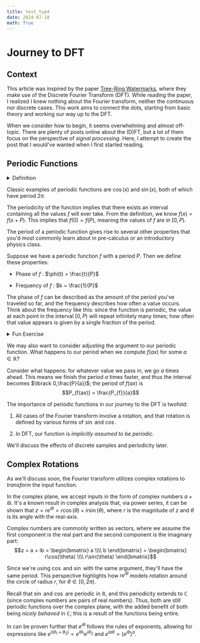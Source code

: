 ```yaml
---
title: test_typ4
date: 2024-07-18
math: True
---
```


# Journey to DFT

## Context 

This article was inspired by the paper [Tree-Ring Watermarks](https://arxiv.org/abs/2305.20030), where they
make use of the Discrete Fourier Transform (DFT). While reading the
paper, I realized I knew nothing about the Fourier transform, neither
the continuous nor discrete cases. This work aims to connect the dots,
starting from basic theory and working our way up to the DFT.

When we consider how to begin, it seems overwhelming and almost
off-topic. There are plenty of posts online about the (D)FT, but a lot
of them focus on the perspective of *signal processing*. Here, I attempt
to create the post that I would've wanted when I first started reading.

## Periodic Functions

<details>

<summary>Definition</summary>
<p>
A <i>periodic function</i> is a function
$f:\mathbb{R} \rightarrow \mathbb{R}$ for which there exists a <i>period</i>
$P \in \mathbb{R}$ such that: for all $x \in \mathbb{R}$,
$$f(x) = f(x + P)$$
</p>
</details>

Classic examples of periodic functions are $\cos(x)$ and $\sin(x)$, both
of which have period $2\pi$.

The periodicity of the function implies that there exists an interval
containing all the values $f$ will ever take. From the definition, we
know $f(x) = f(x + P)$. This implies that $f(0) = f(P)$, meaning the
values of $f$ are in $\lbrack 0,P)$.

The period of a periodic function gives rise to several other properties
that you'd most commonly learn about in pre-calculus or an introductory
physics class.

Suppose we have a periodic function $f$ with a period $P$. Then we
define these properties:

-   Phase of $f$ : $\phi(t) = \frac{t}{P}$

-   Frequency of $f$ : $k = \frac{1}{P}$

The phase of $f$ can be described as the amount of the period you've
traveled so far, and the frequency describes how often a value occurs.
Think about the frequency like this: since the function is periodic, the
value at each point in the interval $\lbrack 0,P)$ will repeat
infinitely many times; how often that value appears is given by a single
fraction of the period.

<details>

<summary>Fun Exercise</summary>
<p>
<blockquote>Is the set of all periodic functions from $\mathbb{R}$ to $\mathbb{R}$ a subspace of $\mathbb{R}^{\mathbb{R}}$? <i>Linear Algebra Done Right</i> (3rd ed), Axler, Section 1.C, Exercise 9</blockquote>
Here, $\mathbb{R}^{\mathbb{R}}$ means the set of all continuous
functions $\mathbb{R} \rightarrow \mathbb{R}$. We proceed under the
assumption that $\mathbb{R}^{\mathbb{R}}$ is indeed a vector space. For
brevity, let
$\mathcal{P} = \left\{ f:\mathbb{R} \rightarrow \mathbb{R}|f\text{ is periodic} \right\}$.

In these types of problems, the first thing you should do is check if
the set they're asking about (in our case: $\mathcal{P}$) is itself a
vector space, which is a requirement for it to be a subspace.

The first property we check is if vector addition holds. Let
$f,g \in \mathcal{P}$. Suppose $f$ has period $P_{f}$ and $g$ has period
$P_{g}$, and consider $f(x) + g(x)$ for all $x \in {\mathbb{R}}$.

Since both functions are periodic, it's worth checking if their periods
hold. There are two cases to check:

1.  $P_{f} = P_{g}$

2.  $P_{f} \neq P_{g}$

For case 1, let $P_{f + g} = P_{f}$. We get that: $$\begin{aligned}
(f + g)\left( x + P_{f + g} \right) & = f\left( x + P_{f + g} \right) + g\left( x + P_{f + g} \right) \\\\
 & = f(x) + g(x) \\\\
 & = (f + g)(x)
\end{aligned}$$ so we see that $f + g$ is periodic.

For case 2, let $P_{f + g} = P_{f}$. We get: $$\begin{aligned}
(f + g)\left( x + P_{f + g} \right) & = f\left( x + P_{f + g} \right) + g\left( x + P_{f + g} \right) \\\\
 & = f(x) + g\left( x + P_{f + g} \right) \\\\
 & \neq (f + g)(x)
\end{aligned}$$

Let $P_{f + g} = P_{g}$ instead. We get: $$\begin{aligned}
(f + g)\left( x + P_{f + g} \right) & = f\left( x + P_{f + g} \right) + g\left( x + P_{f + g} \right) \\\\
 & = f\left( x + P_{f + g} \right) + g(x) \\\\
 & \neq (f + g)(x)
\end{aligned}$$

Both fail because for at least one of the terms, $P_{f + g}$ is <i>not</i> a
valid period for that function.

We know that $\mathcal{P}$ contains all periodic functions, meaning even
functions which have different periods, so if $f + g \notin \mathcal{P}$
when $P_{f} \neq P_{g}$, then $\mathcal{P}$ cannot be a vector space.
Thus, it can't be a subspace of ${\mathbb{R}}^{\mathbb{R}}$.
$\blacksquare$
</p>
</details>

We may also want to consider adjusting the argument to our periodic
function. What happens to our period when we compute $f(ax)$ for some
$a \in {\mathbb{R}}$?

Consider what happens: for whatever value we pass in, we go $a$ times
ahead. This means we finish the period $a$ times faster, and thus the
interval becomes $\lbrack 0,\frac{P}{a})$; the period of $f(ax)$ is
$$P_{f(ax)} = \frac{P_{f}}{a}$$

The importance of periodic functions in our journey to the DFT is
twofold:

1.  All cases of the Fourier transform involve a rotation, and that
    rotation is defined by various forms of $\sin$ and $\cos$.

2.  In DFT, our function is *implicitly assumed to be periodic*.

We'll discuss the effects of discrete samples and periodicity later.

## Complex Rotations

As we'll discuss soon, the Fourier transform utilizes complex rotations
to *transform* the input function.

In the complex plane, we accept inputs in the form of complex numbers
$a + ib$. It's a known result in complex analysis that, via power
series, it can be shown that
$z = re^{i\theta} = r\cos(\theta) + ir\sin(\theta)$, where $r$ is the
magnitude of $z$ and $\theta$ is its angle with the real-axis.

Complex numbers are commonly written as vectors, where we assume the
first component is the real part and the second component is the
imaginary part: $$z = a + ib = \begin{bmatrix}
a \\\\
b
\end{bmatrix} = \begin{bmatrix}
r\cos(\theta) \\\\
r\sin(\theta)
\end{bmatrix}$$

Since we're using $\cos$ and $\sin$ with the same argument, they'll have
the same period. This perspective highlights how $re^{i\theta}$ models
rotation around the circle of radius $r$, for
$\theta \in \lbrack 0,2\pi)$.

Recall that $\sin$ and $\cos$ are periodic in $\mathbb{R}$, and this
periodicity extends to $\mathbb{C}$ (since complex numbers are pairs of
real numbers). Thus, both are still periodic functions over the complex
plane, with the added benefit of both being *nicely behaved* in
$\mathbb{C}$; this is a result of the functions being entire.

In can be proven further that $e^{i\theta}$ follows the rules of
exponents, allowing for expressions like
$e^{i\left( \theta_{1} + \theta_{2} \right)} = e^{i\theta_{1}}e^{i\theta_{2}}$
and $e^{ia\theta} = \left( e^{i\theta} \right)^{a}$.
